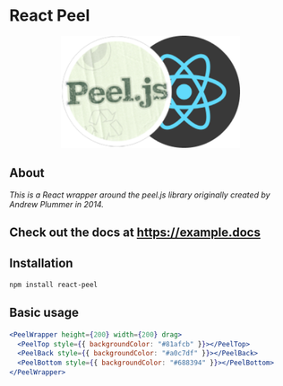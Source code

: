 # React Peel

<div style="text-align: center; margin: auto;">
  <img src="docs/public/logo.png" height="200" style="object-fit: contain;">

</div>

## About

_This is a React wrapper around the peel.js library originally created by Andrew Plummer in 2014._

## **Check out the docs at https://example.docs**

## Installation

```sh
npm install react-peel
```

## Basic usage

```jsx
<PeelWrapper height={200} width={200} drag>
  <PeelTop style={{ backgroundColor: "#81afcb" }}></PeelTop>
  <PeelBack style={{ backgroundColor: "#a0c7df" }}></PeelBack>
  <PeelBottom style={{ backgroundColor: "#688394" }}></PeelBottom>
</PeelWrapper>
```

